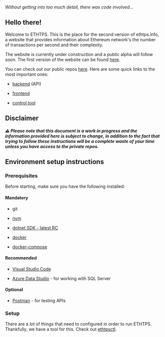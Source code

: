 *Without getting into too much detail, there was code involved...*

## Hello there!

Welcome to ETHTPS. This is the place for the second version of ethtps.info, a website that provides information about Ethereum network's the number of transactions per second and their complexity.

The website is currently under construction and a public alpha will follow soon. The first version of the website can be found [here](https://ethtps.info/).

You can check out our public repos [here](https://github.com/orgs/ethtps/repositories). Here are some quick links to the most important ones:

- [backend](https://github.com/ethtps/ethtps.backend) (API)

- [frontend](https://github.com/ethtps/ethtps.frontend)

- [control tool](https://github.com/ethtps/ethtpsctl)

## Disclaimer

##### ⚠️ Please note that this document is a work in progress and the information provided here is subject to change, in addition to the fact that trying to follow these instructions will be a complete waste of your time *unless* you have access to the private repos.

## Environment setup instructions

### Prerequisites

Before starting, make sure you have the following installed:

#### Mandatory

- git

- [nvm](https://github.com/nvm-sh/nvm)

- [dotnet SDK - latest RC](https://dotnet.microsoft.com/en-us/download)

- [docker](https://docs.docker.com/install/)

- [docker-compose](https://docs.docker.com/compose/install/)

#### Recommended

- [Visual Studio Code](https://code.visualstudio.com/)

- [Azure Data Studio](https://learn.microsoft.com/en-us/azure-data-studio/) - for working with SQL Server

#### Optional

- [Postman](https://www.getpostman.com/) - for testing APIs

### Setup

There are a *lot* of things that need to configured in order to run ETHTPS. Thankfully, we have a tool for this. Check out [ethtpsctl](https://github.com/ethtps/ethtpsctl).
